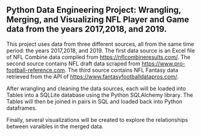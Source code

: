 ## Python Data Engineering Project: Wrangling, Merging, and Visualizing NFL Player and Game data from the years 2017,2018, and 2019.
This project uses data from three different sources, all from the same time period: the years 2017,2018, and 2019. The first data source is an Excel file of NFL Combine data compiled from https://nflcombineresults.com/. The second source contains NFL draft data scraped from https://www.pro-football-reference.com. The third source contains NFL Fantasy data retrieved from the API of https://www.fantasyfootballdatapros.com/.

After wrangling and cleaning the data sources, each will be loaded into Tables into a SQLLite database using the Python SQLAlchemy library. The Tables will then be joined in pairs in SQL and loaded back into Python dataframes.

Finally, several visualizations will be created to explore the relationships between varaibles in the merged data.
